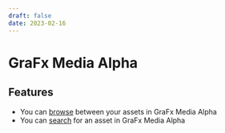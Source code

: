 ```yaml
---
draft: false
date: 2023-02-16
---
```


# GraFx Media Alpha

## Features

- You can [browse](/GraFx_Media/how_to/browse/) between your assets in GraFx Media Alpha
- You can [search](/GraFx_Media/how_to/search/) for an asset in GraFx Media Alpha

